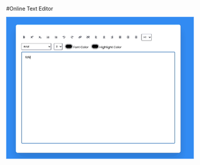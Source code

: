 #Online Text Editor

![screenshot](</2_Online%20Text%20Editor/screenshot(online%20text%20editor).gif>)
